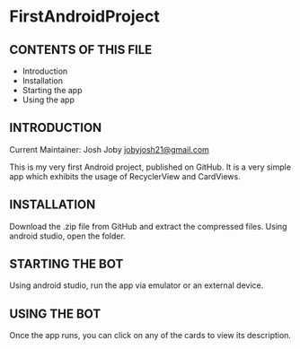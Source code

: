 # FirstAndroidProject

CONTENTS OF THIS FILE
---------------------

 * Introduction
 * Installation
 * Starting the app
 * Using the app



INTRODUCTION
------------

Current Maintainer: Josh Joby <jobyjosh21@gmail.com>

This is my very first Android project, published on GitHub.
It is a very simple app which exhibits the usage of RecyclerView and CardViews.


INSTALLATION
------------

Download the .zip file from GitHub and extract the compressed files.
Using android studio, open the folder.


STARTING THE BOT
----------------

Using android studio, run the app via emulator or an external device.



USING THE BOT
-------------

Once the app runs, you can click on any of the cards to view its description.


